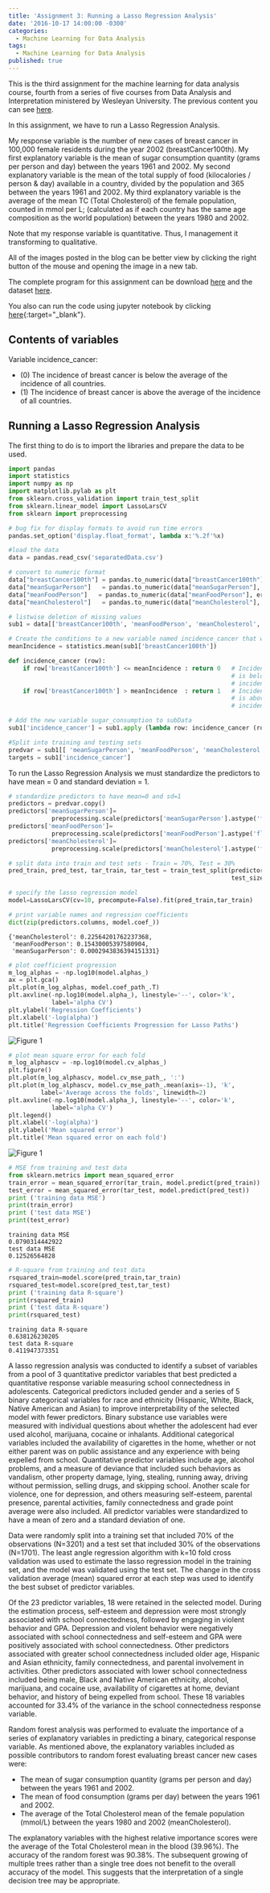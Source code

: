 ```yaml
---
title: 'Assignment 3: Running a Lasso Regression Analysis'
date: '2016-10-17 14:00:00 -0300'
categories:
  - Machine Learning for Data Analysis
tags:
  - Machine Learning for Data Analysis
published: true
---
```


This is the third assignment for the machine learning for data analysis course, fourth from a series of five courses from Data Analysis and Interpretation ministered by Wesleyan University.
The previous content you can see [here](https://yan-duarte.github.io/tags/).

In this assignment, we have to run a Lasso Regression Analysis.

My response variable is the number of new cases of breast cancer in 100,000 female residents during the year 2002 (breastCancer100th).
My first explanatory variable is the mean of sugar consumption quantity (grams per person and day) between the years 1961 and 2002.
My second explanatory variable is the mean of the total supply of food (kilocalories / person & day) available in a country, divided by the population and 365 between the years 1961 and 2002.
My third explanatory variable is the average of the mean TC (Total Cholesterol) of the female population, counted in mmol per L; (calculated as if each country has the same age composition as the world population) between the years 1980 and 2002.

Note that my response variable is quantitative. Thus, I management it transforming to qualitative.

All of the images posted in the blog can be better view by clicking the right button of the mouse and opening the image in a new tab.

The complete program for this assignment can be download [here](https://yan-duarte.github.io/archives/mlda-assignment3.py) and the dataset [here](https://yan-duarte.github.io/archives/separatedData.csv).

You also can run the code using jupyter notebook by clicking [here](https://github.com/yan-duarte/yan-duarte.github.io/blob/master/archives/mlda-ass3.ipynb){:target="_blank"}.

## **Contents of variables**

Variable incidence_cancer:

  - (0) The incidence of breast cancer is below the average of the incidence of all countries.
  - (1) The incidence of breast cancer is above the average of the incidence of all countries.
   

## **Running a Lasso Regression Analysis**

The first thing to do is to import the libraries and prepare the data to be used.

```python
import pandas
import statistics
import numpy as np
import matplotlib.pylab as plt
from sklearn.cross_validation import train_test_split
from sklearn.linear_model import LassoLarsCV
from sklearn import preprocessing

# bug fix for display formats to avoid run time errors
pandas.set_option('display.float_format', lambda x:'%.2f'%x)

#load the data
data = pandas.read_csv('separatedData.csv')

# convert to numeric format
data["breastCancer100th"] = pandas.to_numeric(data["breastCancer100th"], errors='coerce')
data["meanSugarPerson"]   = pandas.to_numeric(data["meanSugarPerson"], errors='coerce')
data["meanFoodPerson"]   = pandas.to_numeric(data["meanFoodPerson"], errors='coerce')
data["meanCholesterol"]   = pandas.to_numeric(data["meanCholesterol"], errors='coerce')

# listwise deletion of missing values
sub1 = data[['breastCancer100th', 'meanFoodPerson', 'meanCholesterol', 'meanSugarPerson']].dropna()

# Create the conditions to a new variable named incidence_cancer that will categorize the meanSugarPerson answers
meanIncidence = statistics.mean(sub1['breastCancer100th'])

def incidence_cancer (row):
    if row['breastCancer100th'] <= meanIncidence : return 0   # Incidence of breast cancer 
                                                              # is below the average of
                                                              # incidence of countries.
    if row['breastCancer100th'] > meanIncidence  : return 1   # Incidence of breast cancer 
                                                              # is above the average of
                                                              # incidence of countries.

# Add the new variable sugar_consumption to subData
sub1['incidence_cancer'] = sub1.apply (lambda row: incidence_cancer (row),axis=1)

#Split into training and testing sets
predvar = sub1[[ 'meanSugarPerson', 'meanFoodPerson', 'meanCholesterol']]
targets = sub1['incidence_cancer']
```

To run the Lasso Regression Analysis we must standardize the predictors to have mean = 0 and standard deviation = 1.

```python
# standardize predictors to have mean=0 and sd=1
predictors = predvar.copy()
predictors['meanSugarPerson']=
			preprocessing.scale(predictors['meanSugarPerson'].astype('float64'))
predictors['meanFoodPerson']=
			preprocessing.scale(predictors['meanFoodPerson'].astype('float64'))
predictors['meanCholesterol']=
			preprocessing.scale(predictors['meanCholesterol'].astype('float64'))

# split data into train and test sets - Train = 70%, Test = 30%
pred_train, pred_test, tar_train, tar_test = train_test_split(predictors, targets,
                                                              test_size=.3, random_state=123)
```

```python
# specify the lasso regression model
model=LassoLarsCV(cv=10, precompute=False).fit(pred_train,tar_train)

# print variable names and regression coefficients
dict(zip(predictors.columns, model.coef_))
```

```
{'meanCholesterol': 0.22564201762237368,
 'meanFoodPerson': 0.15430005397580904,
 'meanSugarPerson': 0.0002943836394151331}
```

```python
# plot coefficient progression
m_log_alphas = -np.log10(model.alphas_)
ax = plt.gca()
plt.plot(m_log_alphas, model.coef_path_.T)
plt.axvline(-np.log10(model.alpha_), linestyle='--', color='k',
            label='alpha CV')
plt.ylabel('Regression Coefficients')
plt.xlabel('-log(alpha)')
plt.title('Regression Coefficients Progression for Lasso Paths')
```

![Figure 1]({{site.baseurl}}/yan-duarte.github.io/images/mlda-assignments/mlda-ass3-fig1.png)

```python
# plot mean square error for each fold
m_log_alphascv = -np.log10(model.cv_alphas_)
plt.figure()
plt.plot(m_log_alphascv, model.cv_mse_path_, ':')
plt.plot(m_log_alphascv, model.cv_mse_path_.mean(axis=-1), 'k',
         label='Average across the folds', linewidth=2)
plt.axvline(-np.log10(model.alpha_), linestyle='--', color='k',
            label='alpha CV')
plt.legend()
plt.xlabel('-log(alpha)')
plt.ylabel('Mean squared error')
plt.title('Mean squared error on each fold')
```

![Figure 1]({{site.baseurl}}/yan-duarte.github.io/images/mlda-assignments/mlda-ass3-fig2.png)

```python
# MSE from training and test data
from sklearn.metrics import mean_squared_error
train_error = mean_squared_error(tar_train, model.predict(pred_train))
test_error = mean_squared_error(tar_test, model.predict(pred_test))
print ('training data MSE')
print(train_error)
print ('test data MSE')
print(test_error)
```

```
training data MSE
0.0790314442922
test data MSE
0.12526564828
```

```python
# R-square from training and test data
rsquared_train=model.score(pred_train,tar_train)
rsquared_test=model.score(pred_test,tar_test)
print ('training data R-square')
print(rsquared_train)
print ('test data R-square')
print(rsquared_test)
```

```
training data R-square
0.638126230205
test data R-square
0.411947373351
```


A lasso regression analysis was conducted to identify a subset of variables from a pool of 3 quantitative predictor variables that best predicted a quantitative response variable measuring school connectedness in adolescents. Categorical predictors included gender and a series of 5 binary categorical variables for race and ethnicity (Hispanic, White, Black, Native American and Asian) to improve interpretability of the selected model with fewer predictors. Binary substance use variables were measured with individual questions about whether the adolescent had ever used alcohol, marijuana, cocaine or inhalants. Additional categorical variables included the availability of cigarettes in the home, whether or not either parent was on public assistance and any experience with being expelled from school. Quantitative predictor variables include age, alcohol problems, and a measure of deviance that included such behaviors as vandalism, other property damage, lying, stealing, running away, driving without permission, selling drugs, and skipping school. Another scale for violence, one for depression, and others measuring self-esteem, parental presence, parental activities, family connectedness and grade point average were also included. All predictor variables were standardized to have a mean of zero and a standard deviation of one.

Data were randomly split into a training set that included 70% of the observations (N=3201) and a test set that included 30% of the observations (N=1701). The least angle regression algorithm with k=10 fold cross validation was used to estimate the lasso regression model in the training set, and the model was validated using the test set. The change in the cross validation average (mean) squared error at each step was used to identify the best subset of predictor variables.



Of the 23 predictor variables, 18 were retained in the selected model. During the estimation process, self-esteem and depression were most strongly associated with school connectedness, followed by engaging in violent behavior and GPA. Depression and violent behavior were negatively associated with school connectedness and self-esteem and GPA were positively associated with school connectedness. Other predictors associated with greater school connectedness included older age, Hispanic and Asian ethnicity, family connectedness, and parental involvement in activities. Other predictors associated with lower school connectedness included being male, Black and Native American ethnicity, alcohol, marijuana, and cocaine use, availability of cigarettes at home, deviant behavior, and history of being expelled from school. These 18 variables accounted for 33.4% of the variance in the school connectedness response variable.










Random forest analysis was performed to evaluate the importance of a series of explanatory variables in predicting a binary, categorical response variable. As mentioned above, the explanatory variables included as possible contributors to random forest evaluating breast cancer new cases were:

  - The mean of sugar consumption quantity (grams per person and day) between the years 1961 and 2002.
  - The mean of food consumption (grams per day) between the years 1961 and 2002.
  - The average of the Total Cholesterol mean of the female population (mmol/L) between the years 1980 and 2002 (meanCholesterol).

The explanatory variables with the highest relative importance scores were the average of the Total Cholesterol mean in the blood (39.96%). The accuracy of the random forest was 90.38%. The subsequent growing of multiple trees rather than a single tree does not benefit to the overall accuracy of the model. This suggests that the interpretation of a single decision tree may be appropriate.
